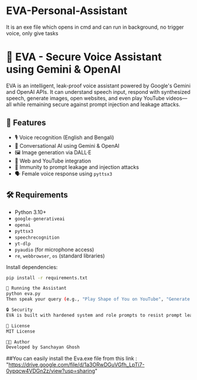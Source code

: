 # EVA-Personal-Assistant
It is an exe file which opens in cmd and can run in background, no trigger voice, only give tasks


# 🤖 EVA - Secure Voice Assistant using Gemini & OpenAI

EVA is an intelligent, leak-proof voice assistant powered by Google's Gemini and OpenAI APIs. It can understand speech input, respond with synthesized speech, generate images, open websites, and even play YouTube videos—all while remaining secure against prompt injection and leakage attacks.

## 🎯 Features

- 🎙️ Voice recognition (English and Bengali)
- 🧠 Conversational AI using Gemini & OpenAI
- 🖼️ Image generation via DALL·E
- 🔗 Web and YouTube integration
- 🔐 Immunity to prompt leakage and injection attacks
- 🗣️ Female voice response using `pyttsx3`

## 🛠️ Requirements

- Python 3.10+
- `google-generativeai`
- `openai`
- `pyttsx3`
- `speechrecognition`
- `yt-dlp`
- `pyaudio` (for microphone access)
- `re`, `webbrowser`, `os` (standard libraries)

Install dependencies:
```bash
pip install -r requirements.txt

🚀 Running the Assistant
python eva.py
Then speak your query (e.g., "Play Shape of You on YouTube", "Generate image of a futuristic city", "What is AI?").

🔒 Security
EVA is built with hardened system and role prompts to resist prompt leakage, injection, and indirect inference attacks.

🧾 License
MIT License

👨‍💻 Author
Developed by Sanchayan Ghosh
```

##You can easily install the Eva.exe file from this link : "https://drive.google.com/file/d/1a3ORwDGuVGfh_LpTi7-0ypqcw4VDGn2z/view?usp=sharing"
